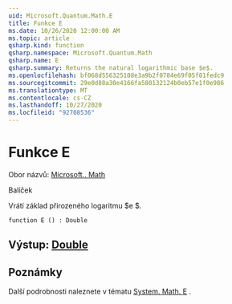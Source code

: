 ```yaml
---
uid: Microsoft.Quantum.Math.E
title: Funkce E
ms.date: 10/26/2020 12:00:00 AM
ms.topic: article
qsharp.kind: function
qsharp.namespace: Microsoft.Quantum.Math
qsharp.name: E
qsharp.summary: Returns the natural logarithmic base $e$.
ms.openlocfilehash: bf068d556325108e3a9b2f0784e69f05f01fedc9
ms.sourcegitcommit: 29e0d88a30e4166fa580132124b0eb57e1f0e986
ms.translationtype: MT
ms.contentlocale: cs-CZ
ms.lasthandoff: 10/27/2020
ms.locfileid: "92708536"
---
```

# <a name="e-function"></a>Funkce E

Obor názvů: [Microsoft.. Math](xref:Microsoft.Quantum.Math)

Balíček [](https://nuget.org/packages/)


Vrátí základ přirozeného logaritmu $e $.

```qsharp
function E () : Double
```


## <a name="output--double"></a>Výstup: [Double](xref:microsoft.quantum.lang-ref.double)



## <a name="remarks"></a>Poznámky

Další podrobnosti naleznete v tématu [System. Math. E](https://docs.microsoft.com/dotnet/api/system.math.e) .